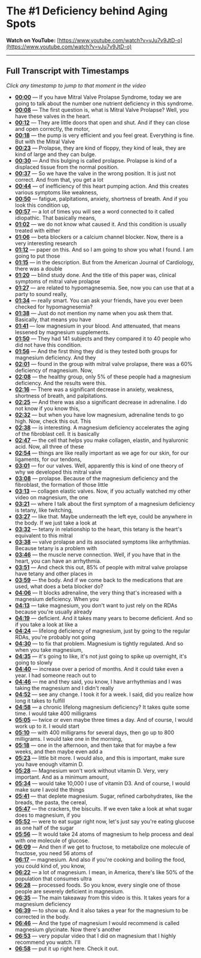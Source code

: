 # The #1 Deficiency behind Aging Spots

**Watch on YouTube:** [https://www.youtube.com/watch?v=vJu7v9JtD-o](https://www.youtube.com/watch?v=vJu7v9JtD-o)

---

## Full Transcript with Timestamps

*Click any timestamp to jump to that moment in the video*

- **[00:00](https://www.youtube.com/watch?v=vJu7v9JtD-o&t=0s)** — If you have Mitral Valve Prolapse Syndrome, today we are going to talk about the number one nutrient deficiency in this syndrome.
- **[00:08](https://www.youtube.com/watch?v=vJu7v9JtD-o&t=8s)** — The first question is, what is Mitral Valve Prolapse? Well, you have these valves in the heart.
- **[00:12](https://www.youtube.com/watch?v=vJu7v9JtD-o&t=12s)** — They are little doors that open and shut. And if they can close and open correctly, the motor,
- **[00:18](https://www.youtube.com/watch?v=vJu7v9JtD-o&t=18s)** — the pump is very efficient and you feel great. Everything is fine. But with the Mitral Valve
- **[00:23](https://www.youtube.com/watch?v=vJu7v9JtD-o&t=23s)** — Prolapse, they are kind of floppy, they kind of leak, they are kind of large and they can bulge.
- **[00:30](https://www.youtube.com/watch?v=vJu7v9JtD-o&t=30s)** — And this bulging is called prolapse. Prolapse is kind of a displaced tissue from the normal position.
- **[00:37](https://www.youtube.com/watch?v=vJu7v9JtD-o&t=37s)** — So we have the valve in the wrong position. It is just not correct. And from that, you get a lot
- **[00:44](https://www.youtube.com/watch?v=vJu7v9JtD-o&t=44s)** — of inefficiency of this heart pumping action. And this creates various symptoms like weakness,
- **[00:50](https://www.youtube.com/watch?v=vJu7v9JtD-o&t=50s)** — fatigue, palpitations, anxiety, shortness of breath. And if you look this condition up,
- **[00:57](https://www.youtube.com/watch?v=vJu7v9JtD-o&t=57s)** — a lot of times you will see a word connected to it called idiopathic. That basically means,
- **[01:02](https://www.youtube.com/watch?v=vJu7v9JtD-o&t=62s)** — we do not know what caused it. And this condition is usually treated with either
- **[01:06](https://www.youtube.com/watch?v=vJu7v9JtD-o&t=66s)** — beta blockers or a calcium channel blocker. Now, there is a very interesting research
- **[01:12](https://www.youtube.com/watch?v=vJu7v9JtD-o&t=72s)** — paper on this. And so I am going to show you what I found. I am going to put those
- **[01:15](https://www.youtube.com/watch?v=vJu7v9JtD-o&t=75s)** — in the description. But from the American Journal of Cardiology, there was a double
- **[01:20](https://www.youtube.com/watch?v=vJu7v9JtD-o&t=80s)** — blind study done. And the title of this paper was, clinical symptoms of mitral valve prolapse
- **[01:27](https://www.youtube.com/watch?v=vJu7v9JtD-o&t=87s)** — are related to hypomagnesemia. See, now you can use that at a party to sound really,
- **[01:34](https://www.youtube.com/watch?v=vJu7v9JtD-o&t=94s)** — really smart. You can ask your friends, have you ever been checked for hypomagnesemia?
- **[01:38](https://www.youtube.com/watch?v=vJu7v9JtD-o&t=98s)** — Just do not mention my name when you ask them that. Basically, that means you have
- **[01:41](https://www.youtube.com/watch?v=vJu7v9JtD-o&t=101s)** — low magnesium in your blood. And attenuated, that means lessened by magnesium supplements.
- **[01:50](https://www.youtube.com/watch?v=vJu7v9JtD-o&t=110s)** — They had 141 subjects and they compared it to 40 people who did not have this condition.
- **[01:56](https://www.youtube.com/watch?v=vJu7v9JtD-o&t=116s)** — And the first thing they did is they tested both groups for magnesium deficiency. And they
- **[02:01](https://www.youtube.com/watch?v=vJu7v9JtD-o&t=121s)** — found in the group with mitral valve prolapse, there was a 60% deficiency of magnesium. Now,
- **[02:08](https://www.youtube.com/watch?v=vJu7v9JtD-o&t=128s)** — the healthy group, only 5% of these people had a magnesium deficiency. And the results were this.
- **[02:16](https://www.youtube.com/watch?v=vJu7v9JtD-o&t=136s)** — There was a significant decrease in anxiety, weakness, shortness of breath, and palpitations.
- **[02:25](https://www.youtube.com/watch?v=vJu7v9JtD-o&t=145s)** — And there was also a significant decrease in adrenaline. I do not know if you know this,
- **[02:32](https://www.youtube.com/watch?v=vJu7v9JtD-o&t=152s)** — but when you have low magnesium, adrenaline tends to go high. Now, check this out. This
- **[02:38](https://www.youtube.com/watch?v=vJu7v9JtD-o&t=158s)** — is interesting. A magnesium deficiency accelerates the aging of the fibroblast cell. It is basically
- **[02:47](https://www.youtube.com/watch?v=vJu7v9JtD-o&t=167s)** — the cell that helps you make collagen, elastin, and hyaluronic acid. Now, all three of these
- **[02:54](https://www.youtube.com/watch?v=vJu7v9JtD-o&t=174s)** — things are like really important as we age for our skin, for our ligaments, for our tendons,
- **[03:01](https://www.youtube.com/watch?v=vJu7v9JtD-o&t=181s)** — for our valves. Well, apparently this is kind of one theory of why we developed this mitral valve
- **[03:08](https://www.youtube.com/watch?v=vJu7v9JtD-o&t=188s)** — prolapse. Because of the magnesium deficiency and the fibroblast, the formation of those little
- **[03:13](https://www.youtube.com/watch?v=vJu7v9JtD-o&t=193s)** — collagen elastic valves. Now, if you actually watched my other video on magnesium, the one
- **[03:21](https://www.youtube.com/watch?v=vJu7v9JtD-o&t=201s)** — where I talk about the first symptom of a magnesium deficiency is tetany, like twitching,
- **[03:27](https://www.youtube.com/watch?v=vJu7v9JtD-o&t=207s)** — like that. Maybe underneath the left eye, could be anywhere in the body. If we just take a look at
- **[03:32](https://www.youtube.com/watch?v=vJu7v9JtD-o&t=212s)** — tetany in relationship to the heart, this tetany is the heart's equivalent to this mitral
- **[03:38](https://www.youtube.com/watch?v=vJu7v9JtD-o&t=218s)** — valve prolapse and its associated symptoms like arrhythmias. Because tetany is a problem with
- **[03:46](https://www.youtube.com/watch?v=vJu7v9JtD-o&t=226s)** — the muscle nerve connection. Well, if you have that in the heart, you can have an arrhythmia.
- **[03:51](https://www.youtube.com/watch?v=vJu7v9JtD-o&t=231s)** — And check this out, 85% of people with mitral valve prolapse have tetany and other places in
- **[03:59](https://www.youtube.com/watch?v=vJu7v9JtD-o&t=239s)** — the body. And if we come back to the medications that are used, what does a beta blocker do?
- **[04:06](https://www.youtube.com/watch?v=vJu7v9JtD-o&t=246s)** — It blocks adrenaline, the very thing that's increased with a magnesium deficiency. When you
- **[04:13](https://www.youtube.com/watch?v=vJu7v9JtD-o&t=253s)** — take magnesium, you don't want to just rely on the RDAs because you're usually already
- **[04:19](https://www.youtube.com/watch?v=vJu7v9JtD-o&t=259s)** — deficient. And it takes many years to become deficient. And so if you take a look at like a
- **[04:24](https://www.youtube.com/watch?v=vJu7v9JtD-o&t=264s)** — lifelong deficiency of magnesium, just by going to the regular RDAs, you're probably not going
- **[04:30](https://www.youtube.com/watch?v=vJu7v9JtD-o&t=270s)** — to fix that problem. Magnesium is tightly regulated. And so when you take magnesium,
- **[04:35](https://www.youtube.com/watch?v=vJu7v9JtD-o&t=275s)** — it's going to like, it's not just going to spike up overnight, it's going to slowly
- **[04:40](https://www.youtube.com/watch?v=vJu7v9JtD-o&t=280s)** — increase over a period of months. And it could take even a year. I had someone reach out to
- **[04:46](https://www.youtube.com/watch?v=vJu7v9JtD-o&t=286s)** — me and they said, you know, I have arrhythmias and I was taking the magnesium and I didn't really
- **[04:52](https://www.youtube.com/watch?v=vJu7v9JtD-o&t=292s)** — see any change. I took it for a week. I said, did you realize how long it takes to fulfill
- **[04:58](https://www.youtube.com/watch?v=vJu7v9JtD-o&t=298s)** — a chronic lifelong magnesium deficiency? It takes quite some time. I would take 400 milligrams
- **[05:05](https://www.youtube.com/watch?v=vJu7v9JtD-o&t=305s)** — twice or even maybe three times a day. And of course, I would work up to it. I would start
- **[05:10](https://www.youtube.com/watch?v=vJu7v9JtD-o&t=310s)** — with 400 milligrams for several days, then go up to 800 milligrams. I would take one in the morning,
- **[05:18](https://www.youtube.com/watch?v=vJu7v9JtD-o&t=318s)** — one in the afternoon, and then take that for maybe a few weeks, and then maybe even add a
- **[05:23](https://www.youtube.com/watch?v=vJu7v9JtD-o&t=323s)** — little bit more. I would also, and this is important, make sure you have enough vitamin D.
- **[05:28](https://www.youtube.com/watch?v=vJu7v9JtD-o&t=328s)** — Magnesium won't work without vitamin D. Very, very important. And as a minimum amount,
- **[05:34](https://www.youtube.com/watch?v=vJu7v9JtD-o&t=334s)** — would take 10,000 I use of vitamin D3. And of course, I would make sure I avoid the things
- **[05:41](https://www.youtube.com/watch?v=vJu7v9JtD-o&t=341s)** — that deplete magnesium. Sugar, refined carbohydrates, like the breads, the pasta, the cereal,
- **[05:47](https://www.youtube.com/watch?v=vJu7v9JtD-o&t=347s)** — the crackers, the biscuits. If we even take a look at what sugar does to magnesium, if you
- **[05:52](https://www.youtube.com/watch?v=vJu7v9JtD-o&t=352s)** — were to eat sugar right now, let's just say you're eating glucose as one half of the sugar
- **[05:56](https://www.youtube.com/watch?v=vJu7v9JtD-o&t=356s)** — It would take 24 atoms of magnesium to help process and deal with one molecule of glucose.
- **[06:09](https://www.youtube.com/watch?v=vJu7v9JtD-o&t=369s)** — And then if we get to fructose, to metabolize one molecule of fructose, you need 56 atoms of
- **[06:17](https://www.youtube.com/watch?v=vJu7v9JtD-o&t=377s)** — magnesium. And also if you're cooking and boiling the food, you could kind of, you know,
- **[06:22](https://www.youtube.com/watch?v=vJu7v9JtD-o&t=382s)** — a lot of magnesium. I mean, in America, there's like 50% of the population that consumes ultra
- **[06:28](https://www.youtube.com/watch?v=vJu7v9JtD-o&t=388s)** — processed foods. So you know, every single one of those people are severely deficient in magnesium.
- **[06:35](https://www.youtube.com/watch?v=vJu7v9JtD-o&t=395s)** — The main takeaway from this video is this. It takes years for a magnesium deficiency
- **[06:39](https://www.youtube.com/watch?v=vJu7v9JtD-o&t=399s)** — to show up. And it also takes a year for the magnesium to be corrected in the body.
- **[06:46](https://www.youtube.com/watch?v=vJu7v9JtD-o&t=406s)** — And the type of magnesium I would recommend is called magnesium glycinate. Now there's another
- **[06:53](https://www.youtube.com/watch?v=vJu7v9JtD-o&t=413s)** — very popular video that I did on magnesium that I highly recommend you watch. I'll
- **[06:58](https://www.youtube.com/watch?v=vJu7v9JtD-o&t=418s)** — put it up right here. Check it out.

